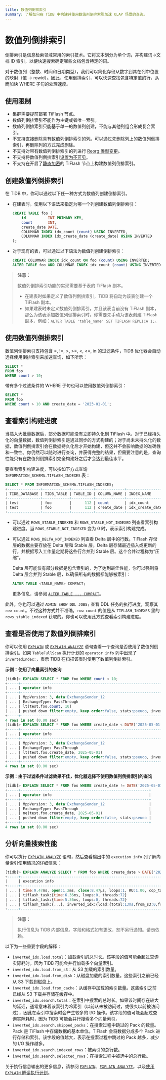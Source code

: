 ```yaml
---
title: 数值列倒排索引
summary: 了解如何在 TiDB 中构建并使用数值列倒排索引加速 OLAP 场景的查询。
---
```


# 数值列倒排索引

倒排索引是信息检索领域常用的索引技术。它将文本划分为单个词，并构建词->文档 ID 索引，以便快速搜索确定哪些文档包含特定的词。

对于数值列（整数、时间和日期类型），我们可以简化存储从数字到其在列中位置的映射（值 → rowid）。因此，使用倒排索引，可以快速查找包含特定值的行，从而加快 WHERE 子句的处理速度。

## 使用限制

- 集群需要提前部署 TiFlash 节点。
- 数值列倒排索引不能作为主键或者唯一索引。
- 数值列倒排索引只能基于单一的数值列创建，不能与其他列组合形成复合索引。
- 不支持直接删除具有数值列倒排索引的列。可以通过先删除列上的数值列倒排索引，再删除列的方式完成删除。
- 不支持对带有数值列倒排索引的列进行 [Reorg 类型变更](/sql-statements/sql-statement-modify-column.md)。
- 不支持将数值列倒排索引[设置为不可见](/sql-statements/sql-statement-alter-index.md)。
- 不支持在开启了[静态加密](/encryption-at-rest.md)的 TiFlash 节点上构建数值列倒排索引。

## 创建数值列倒排索引

在 TiDB 中，你可以通过以下任一种方式为数值列创建倒排索引。

- 在建表时，使用以下语法来指定为哪一个列创建数值列倒排索引：

    ```sql
    CREATE TABLE foo (
        id          INT PRIMARY KEY,
        count       INT,
        create_date DATE,
        COLUMNAR INDEX idx_count (count) USING INVERTED,
        COLUMNAR INDEX idx_create_date (create_date) USING INVERTED
    );
    ```

- 对于现有的表，可以通过以下语法为数值列创建倒排索引：

    ```sql
    CREATE COLUMNAR INDEX idx_count ON foo (count) USING INVERTED;
    ALTER TABLE foo ADD COLUMNAR INDEX idx_count (count) USING INVERTED;
    ```

> **注意：**
>
> 数值列倒排索引功能的实现需要基于表的 TiFlash 副本。
>
> - 在建表时如果定义了数值列倒排索引，TiDB 将自动为该表创建一个 TiFlash 副本。
> - 如果建表时未定义数值列倒排索引，并且该表当前没有 TiFlash 副本，那么为该表添加数值列倒排索引时，你需要先手动为该表创建 TiFlash 副本，例如：`ALTER TABLE 'table_name' SET TIFLASH REPLICA 1;`。

## 使用数值列倒排索引

数值列倒排索引支持包含 =, !=, >, >=, <, <=, in 的过滤条件，TiDB 优化器会自动选择使用倒排索引来加速查询，如下所示：

```sql
SELECT *
FROM foo
WHERE count > 10;
```

带有多个过滤条件的 WHERE 子句也可以使用数值列倒排索引：

```sql
SELECT *
FROM foo
WHERE count > 10 AND create_date = '2023-01-01';
```

## 查看索引构建进度

当插入大批量数据后，部分数据可能没有立即持久化到 TiFlash 中。对于已经持久化的向量数据，数值列倒排索引是通过同步的方式构建的；对于尚未未持久化的数据，数值列倒排索引会在数据持久化后才开始构建，但这并不会影响数据的准确性和一致性。你仍然可以随时进行查询，并获得完整的结果，但需要注意的是，查询性能只有在数值列倒排索引完全构建好之后才会达到最佳水平。

要查看索引构建进度，可以按如下方式查询 `INFORMATION_SCHEMA.TIFLASH_INDEXES` 表：

```sql
SELECT * FROM INFORMATION_SCHEMA.TIFLASH_INDEXES;
+---------------+------------+----------+-------------+-----------------+-----------+----------+------------+---------------------+-------------------------+--------------------+------------------------+---------------+------------------+
| TIDB_DATABASE | TIDB_TABLE | TABLE_ID | COLUMN_NAME | INDEX_NAME      | COLUMN_ID | INDEX_ID | INDEX_KIND | ROWS_STABLE_INDEXED | ROWS_STABLE_NOT_INDEXED | ROWS_DELTA_INDEXED | ROWS_DELTA_NOT_INDEXED | ERROR_MESSAGE | TIFLASH_INSTANCE |
+---------------+------------+----------+-------------+-----------------+-----------+----------+------------+---------------------+-------------------------+--------------------+------------------------+---------------+------------------+
| test          | foo        |      112 | count       | idx_count       |         2 |        1 | Inverted   |                   1 |                       0 |                  0 |                      0 |               | 127.0.0.1:3930   |
| test          | foo        |      112 | create_date | idx_create_date |         3 |        2 | Inverted   |                   1 |                       0 |                  0 |                      0 |               | 127.0.0.1:3930   |
+---------------+------------+----------+-------------+-----------------+-----------+----------+------------+---------------------+-------------------------+--------------------+------------------------+---------------+------------------+
```

- 可以通过 `ROWS_STABLE_INDEXED` 和 `ROWS_STABLE_NOT_INDEXED` 列查看索引构建进度。当 `ROWS_STABLE_NOT_INDEXED` 变为 0 时，表示索引构建完成。

- 可以通过 `ROWS_DELTA_NOT_INDEXED` 列查看 Delta 层中的行数。TiFlash 存储层的数据主要存放在 Delta 层和 Stable 层。Delta 层存储最近插入或更新的行，并根据写入工作量定期将这些行合并到 Stable 层。这个合并过程称为“压缩”。

    Delta 层可能仅有部分数据是包含索引的，为了达到最佳性能，你可以强制将 Delta 层合并到 Stable 层，以确保所有的数据都能够被索引：

    ```sql
    ALTER TABLE <TABLE_NAME> COMPACT;
    ```

    更多信息，请参阅 [`ALTER TABLE ... COMPACT`](/sql-statements/sql-statement-alter-table-compact.md)。

此外，你也可以通过 `ADMIN SHOW DDL JOBS;` 查看 DDL 任务的执行进度，观察其 `row count`。不过这种方式并不准确，`row count` 的值是从 `TIFLASH_INDEXES` 里的 `rows_stable_indexed` 获取的。你也可以使用此方式查看索引构建进度。

## 查看是否使用了数值列倒排索引

你可以使用 [`EXPLAIN`](/sql-statements/sql-statement-explain.md) 或 [`EXPLAIN ANALYZE`](/sql-statements/sql-statement-explain-analyze.md) 语句查看一个查询是否使用了数值列倒排索引。如果 `TableFullScan` 执行计划的 `operator info` 列中出现了 `invertedIndex:`，表示 TiDB 在扫描该表时使用了数值列倒排索引。

**示例：使用了向量索引的查询**

```sql
[tidb]> EXPLAIN SELECT * FROM foo WHERE count < 10;
+-----+-----------------------------------------------------------------------------------+
| ... | operator info                                                                     |
+-----+-----------------------------------------------------------------------------------+
| ... | MppVersion: 3, data:ExchangeSender_12                                             |
| ... | ExchangeType: PassThrough                                                         |
| ... | lt(test.foo.count, 10)                                                            |
| ... | pushed down filter:empty, keep order:false, stats:pseudo, invertedIndex:idx_count |
+-----+-----------------------------------------------------------------------------------+
4 rows in set (0.00 sec)
[tidb]> EXPLAIN SELECT * FROM foo WHERE create_date < DATE('2025-05-01');
+-----+-----------------------------------------------------------------------------------------+
| ... | operator info                                                                           |
+-----+-----------------------------------------------------------------------------------------+
| ... | MppVersion: 3, data:ExchangeSender_12                                                   |
| ... | ExchangeType: PassThrough                                                               |
| ... | lt(test.foo.create_date, 2025-05-01)                                                    |
| ... | pushed down filter:empty, keep order:false, stats:pseudo, invertedIndex:idx_create_date |
+-----+-----------------------------------------------------------------------------------------+
4 rows in set (0.00 sec)
```

**示例：由于过滤条件过滤效果不佳，优化器选择不使用数值列倒排索引的查询**

```sql
[tidb]> EXPLAIN SELECT * FROM foo WHERE create_date != DATE('2025-05-01');
+-----+----------------------------------------------------------+
| ... | operator info                                            |
+-----+----------------------------------------------------------+
| ... | MppVersion: 3, data:ExchangeSender_12                    |
| ... | ExchangeType: PassThrough                                |
| ... | ne(test.foo.create_date, 2025-05-01)                     |
| ... | pushed down filter:empty, keep order:false, stats:pseudo |
+-----+----------------------------------------------------------+
4 rows in set (0.00 sec)
```

## 分析向量搜索性能

你可以执行 [`EXPLAIN ANALYZE`](/sql-statements/sql-statement-explain-analyze.md) 语句，然后查看输出中的 `execution info` 列了解向量索引使用情况的详细信息：

```sql
[tidb]> EXPLAIN ANALYZE SELECT * FROM foo WHERE create_date > DATE('2025-05-01');
+-----+------------------------------------------------------------------------------------------------------------------------------------------------------------------------------------+-----+
|     | execution info                                                                                                                                                                     |     |
+-----+------------------------------------------------------------------------------------------------------------------------------------------------------------------------------------+-----+
| ... | time:9.47ms, open:1.2ms, close:8.47µs, loops:1, RU:1.00, cop_task: {num: 1, max: 0s, proc_keys: 0, copr_cache_hit_ratio: 0.00}                                                     | ... |
| ... | tiflash_task:{time:6.36ms, loops:0, threads:72}                                                                                                                                    | ... |
| ... | tiflash_task:{time:5.36ms, loops:0, threads:72}                                                                                                                                    | ... |
| ... | tiflash_task:{...}, inverted_idx:{load:{total:13ms,from_s3:0,from_disk:0,from_cache:864},search:{total:986ms,skipped_packs:29765,indexed_rows:600011622,selected_rows:845092}} ... | ... |
+-----+------------------------------------------------------------------------------------------------------------------------------------------------------------------------------------+-----+
```

> **注意：**
>
> 执行信息为 TiDB 内部信息。字段和格式如有更改，恕不另行通知。请勿依赖。

以下为一些重要字段的解释：

- `inverted_idx.load.total`：加载索引的总时长。该字段的值可能会超过查询实际耗时，因为 TiDB 可能会并行加载多个向量索引。
- `inverted_idx.load.from_s3`：从 S3 加载的索引数量。
- `inverted_idx.load.from_disk`：从磁盘加载的索引数量。这些索引之前已经从 S3 下载到磁盘上。
- `inverted_idx.load.from_cache`：从缓存中加载的索引数量。这些索引之前已经从 S3 下载并存储在缓存中。
- `inverted_idx.search.total`：在索引中搜索的总时长。如果该时间存在较大的延迟，通常意味着该索引为冷索引（以前从未被访问过，或很久以前被访问过），因此在索引中搜索时会产生较多的 I/O 操作。该字段的值可能会超过查询实际耗时，因为 TiDB 可能会并行搜索多个向量索引。
- `inverted_idx.search.skipped_packs`：在搜索过程中跳过的 Pack 的数量。Pack 是 TiFlash 中存储数据的基本单位。TiFlash 会将数据分成多个 Pack 进行存储和索引。该字段的值越大，表示在搜索过程中跳过的 Pack 越多，减少的 I/O 操作越多。
- `inverted_idx.search.indexed_rows`：被索引的总行数。
- `inverted_idx.search.selected_rows`：在搜索过程中被选中的总行数。

关于执行信息输出的更多信息，请参阅 [`EXPLAIN`](/sql-statements/sql-statement-explain.md)、[`EXPLAIN ANALYZE`](/sql-statements/sql-statement-explain-analyze.md)，以及[使用 `EXPLAIN` 解读执行计划](/explain-walkthrough.md)。
